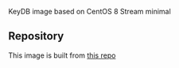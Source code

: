 KeyDB image based on CentOS 8 Stream minimal

## Repository
This image is built from [this repo](https://github.com/krestomatio/container_builder/tree/master/keydb)
